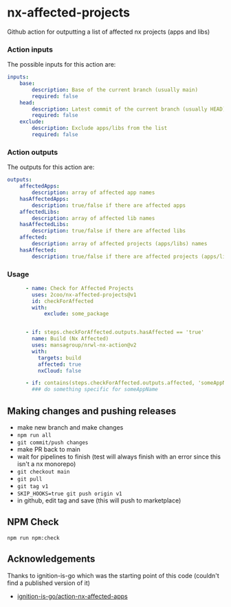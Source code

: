 # nx-affected-projects
Github action for outputting a list of affected nx projects (apps and libs)

### Action inputs

The possible inputs for this action are:

``` yaml
inputs:
    base:
        description: Base of the current branch (usually main)
        required: false
    head:
        description: Latest commit of the current branch (usually HEAD)
        required: false
    exclude:
        description: Exclude apps/libs from the list
        required: false
```
                                                                                                                                   
### Action outputs

The outputs for this action are:
``` yaml
outputs:
    affectedApps:
        description: array of affected app names
    hasAffectedApps:
        description: true/false if there are affected apps
    affectedLibs:
        description: array of affected lib names
    hasAffectedLibs:
        description: true/false if there are affected libs
    affected:
        description: array of affected projects (apps/libs) names
    hasAffected:
        description: true/false if there are affected projects (apps/libs)
```

### Usage
``` yaml
      - name: Check for Affected Projects
        uses: 2coo/nx-affected-projects@v1
        id: checkForAffected
        with:
            exclude: some_package


      - if: steps.checkForAffected.outputs.hasAffected == 'true'
        name: Build (Nx Affected)
        uses: mansagroup/nrwl-nx-action@v2
        with:
          targets: build
          affected: true
          nxCloud: false

      - if: contains(steps.checkForAffected.outputs.affected, 'someAppName')
        ### do something specific for someAppName
```
## Making changes and pushing releases

- make new branch and make changes
- `npm run all`
- `git commit/push changes`
- make PR back to main
- wait for pipelines to finish (test will always finish with an error since this isn't a nx monorepo)
- `git checkout main`
- `git pull`
- `git tag v1`
- `SKIP_HOOKS=true git push origin v1`
- in github, edit tag and save (this will push to marketplace)


## NPM Check
```
npm run npm:check
```

## Acknowledgements
Thanks to ignition-is-go which was the starting point of this code (couldn't find a published version of it)

  - [ignition-is-go/action-nx-affected-apps](https://github.com/ignition-is-go/action-nx-affected-apps)
